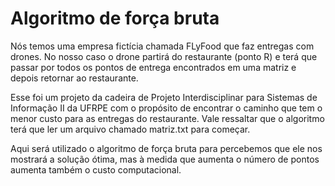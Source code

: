 # Algoritmo de força bruta

Nós temos uma empresa fictícia chamada FLyFood que faz entregas com drones. No nosso caso o drone partirá do restaurante (ponto R) e terá que passar por todos os pontos de entrega encontrados em uma matriz e depois retornar ao restaurante.

Esse foi um projeto da cadeira de Projeto Interdisciplinar para Sistemas de Informação II da UFRPE com o propósito de encontrar o caminho que tem o menor custo para as entregas do restaurante. Vale ressaltar que o algoritmo terá que ler um arquivo chamado matriz.txt para começar.

Aqui será utilizado o algoritmo de força bruta para percebemos que ele nos mostrará a solução ótima, mas à medida que aumenta o número de pontos aumenta também o custo computacional.

